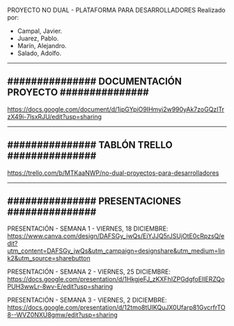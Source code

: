 PROYECTO NO DUAL - PLATAFORMA PARA DESARROLLADORES
Realizado por:
- Campal, Javier.
- Juarez, Pablo.
- Marín, Alejandro.
- Salado, Adolfo.

------------------------------------------------------
############### DOCUMENTACIÓN PROYECTO ###############
------------------------------------------------------
https://docs.google.com/document/d/1jpGYpiO9IHmyi2w990yAk7zoGQzITrzX49i-7lsxRJU/edit?usp=sharing

---------------------------------------------
############### TABLÓN TRELLO ###############
---------------------------------------------
https://trello.com/b/MTKaaNWP/no-dual-proyectos-para-desarrolladores

----------------------------------------------
############### PRESENTACIONES ###############
----------------------------------------------
PRESENTACIÓN - SEMANA 1 - VIERNES, 18 DICIEMBRE:
https://www.canva.com/design/DAFSGy_jwQs/EiYJJQ5rJSUjOtE0cRpzsQ/edit?utm_content=DAFSGy_jwQs&utm_campaign=designshare&utm_medium=link2&utm_source=sharebutton

PRESENTACIÓN - SEMANA 2 - VIERNES, 25 DICIEMBRE:
https://docs.google.com/presentation/d/1HkgjeFJ_zKXFhIZPGdgfoElIERZQoPUH3wwLr-8wv-E/edit?usp=sharing

PRESENTACIÓN - SEMANA 3 - VIERNES, 2 DICIEMBRE: 
https://docs.google.com/presentation/d/12tmo8tUlKQuJX0Ufarp81GvcrfrTO8--WVZ0NXU8gmw/edit?usp=sharing
